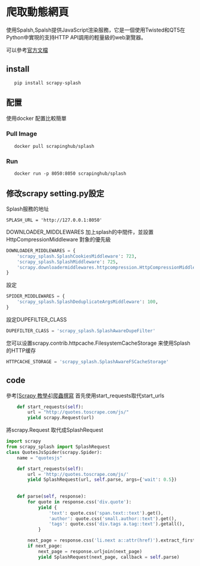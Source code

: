 # 爬取動態網頁
使用Spalsh,Spalsh提供JavaScript渲染服務，它是一個使用Twisted和QT5在Python中實現的支持HTTP API調用的輕量級的web瀏覽器。


可以參考<a href = "https://splash-cn-doc.readthedocs.io/zh_CN/latest/scrapy-splash-toturial.html">官方文檔</a>

## install
```
   pip install scrapy-splash
```
## 配置
使用docker 配置比較簡單

### Pull Image
```
   docker pull scrapinghub/splash
```

### Run
```
   docker run -p 8050:8050 scrapinghub/splash
```

## 修改scrapy setting.py設定

Splash服務的地址
```
SPLASH_URL = 'http://127.0.0.1:8050'
```

DOWNLOADER_MIDDLEWARES 加上splash的中間件，並設置 HttpCompressionMiddleware 對象的優先級

```python 
DOWNLOADER_MIDDLEWARES = {
    'scrapy_splash.SplashCookiesMiddleware': 723,
    'scrapy_splash.SplashMiddleware': 725,
    'scrapy.downloadermiddlewares.httpcompression.HttpCompressionMiddleware': 810,
}
```

設定
```python
SPIDER_MIDDLEWARES = {
    'scrapy_splash.SplashDeduplicateArgsMiddleware': 100,
}
```

設定DUPEFILTER_CLASS
```python
DUPEFILTER_CLASS = 'scrapy_splash.SplashAwareDupeFilter'
```

您可以设置scrapy.contrib.httpcache.FilesystemCacheStorage 来使用Splash的HTTP缓存
```python
HTTPCACHE_STORAGE = 'scrapy_splash.SplashAwareFSCacheStorage'
```



## code
參考<a href = "https://github.com/Eddie02582/Scrapy/tree/master/%5BScrapy%20%E6%95%99%E5%AD%B84%5D%E7%88%AC%E8%9F%B2%E6%92%B0%E5%AF%AB">[Scrapy 教學4]爬蟲撰寫</a>
首先使用start_requests取代start_urls

```python
    def start_requests(self):  
        url = "http://quotes.toscrape.com/js/"
        yield scrapy.Request(url) 
```

將scrapy.Request 取代成SplashRequest


```python
import scrapy
from scrapy_splash import SplashRequest
class QuotesJsSpider(scrapy.Spider):
    name = "quotesjs"   

    def start_requests(self):     
        url = 'http://quotes.toscrape.com/js/'
        yield SplashRequest(url, self.parse, args={'wait': 0.5})
                
    
    def parse(self, response):   
        for quote in response.css('div.quote'):
            yield {
                'text': quote.css('span.text::text').get(),
                'author': quote.css('small.author::text').get(),
                'tags': quote.css('div.tags a.tag::text').getall(),
            }

        next_page = response.css('li.next a::attr(href)').extract_first()
        if next_page:
            next_page = response.urljoin(next_page)
            yield SplashRequest(next_page, callback = self.parse)

```











